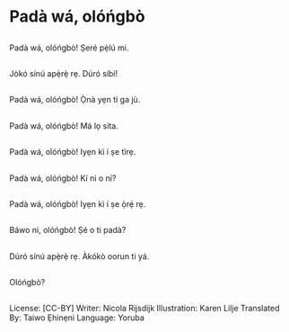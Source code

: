 # Padà wá, olóńgbò

##
Padà wá, olóńgbò!
Ṣeré pẹ̀lú mi.


##
Jòkó sínú apẹ̀rẹ̀ rẹ.
Dúró síbí!


##
Padà wá, olóńgbò!
Ọ̀nà yẹn ti ga jù.


##
Padà wá, olóńgbò!
Má lọ síta.


##

##
Padà wá, olóńgbò!
Iyẹn kì í ṣe tìrẹ.


##
Padà wá, olóńgbò!
Kí ni o ní?


##
Padà wá, olóńgbò!
Iyẹn kì í ṣe ọ̀rẹ́ rẹ.

##
Báwo ni, olóńgbò!
Ṣé o ti padà?


##
Dúró sínú apẹ̀rẹ̀ rẹ.
Àkókò oorun ti yá.

##
Olóńgbò?


##

##
License: [CC-BY]
Writer: Nicola Rijsdijk
Illustration: Karen Lilje
Translated By: Taiwo Ẹhinẹni
Language: Yoruba

